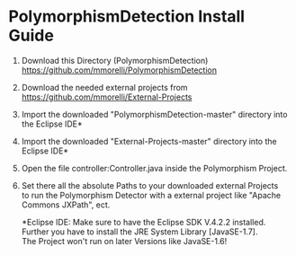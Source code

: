 PolymorphismDetection Install Guide
===================================

1) Download this Directory (PolymorphismDetection) https://github.com/mmorelli/PolymorphismDetection<br />
2) Download the needed external projects from https://github.com/mmorelli/External-Projects<br />

3) Import the downloaded "PolymorphismDetection-master" directory into the Eclipse IDE*<br />
4) Import the downloaded "External-Projects-master" directory into the Eclipse IDE*<br />

5) Open the file controller:Controller.java inside the Polymorphism Project.<br />
6) Set there all the absolute Paths to your downloaded external Projects <br />
   to run the Polymorphism Detector with a external project like "Apache Commons JXPath", ect.<br />
   
   
   *Eclipse IDE: Make sure to have the Eclipse SDK V.4.2.2 installed.<br /> 
                 Further you have to install the JRE System Library [JavaSE-1.7].<br /> 
                 The Project won't run on later Versions like JavaSE-1.6!<br />
